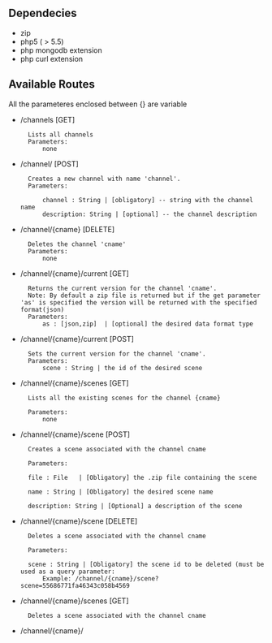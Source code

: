 ## Dependecies
- zip
- php5 ( > 5.5)
- php mongodb extension
- php curl extension
## Available Routes
All the parameteres enclosed between {} are variable

- /channels [GET]

        Lists all channels
        Parameters:
            none
        
- /channel/ [POST] 

        Creates a new channel with name 'channel'. 
        Parameters:
            
            channel : String | [obligatory] -- string with the channel name
            description: String | [optional] -- the channel description
            
        
- /channel/{cname} [DELETE]
        
        Deletes the channel 'cname'
        Parameters:
            none

- /channel/{cname}/current [GET]
        
        Returns the current version for the channel 'cname'.
        Note: By default a zip file is returned but if the get parameter 'as' is specified the version will be returned with the specified format(json)
        Parameters:
            as : [json,zip]  | [optional] the desired data format type 
        

- /channel/{cname}/current [POST]
        
        Sets the current version for the channel 'cname'.
        Parameters:
            scene : String | the id of the desired scene
        
        
- /channel/{cname}/scenes [GET]

        Lists all the existing scenes for the channel {cname}
        
        Parameters:
            none

- /channel/{cname}/scene [POST]

        Creates a scene associated with the channel cname
        
        Parameters:
        
        file : File   | [Obligatory] the .zip file containing the scene
        
        name : String | [Obligatory] the desired scene name

        description: String | [Optional] a description of the scene

- /channel/{cname}/scene [DELETE]

        Deletes a scene associated with the channel cname
        
        Parameters:
        
        scene : String | [Obligatory] the scene id to be deleted (must be used as a query parameter:
            Example: /channel/{cname}/scene?scene=55686771fa46343c058b4569
        
- /channel/{cname}/scenes [GET]

        Deletes a scene associated with the channel cname

- /channel/{cname}/